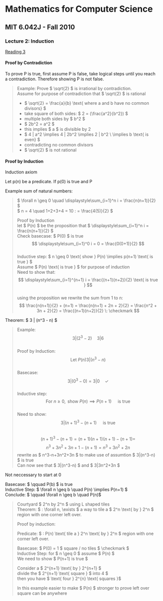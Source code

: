 # Mathematics for Computer Science
## MIT 6.042J - Fall 2010
### Lecture 2: Induction 

[Reading 3](https://ocw.mit.edu/courses/6-042j-mathematics-for-computer-science-fall-2010/resources/mit6_042jf10_chap03/)  

#### Proof by Contradiction

To prove P is true, first assume P is false, take logical steps until you reach a contradiction. Therefore showing P is not false.

> Example: Prove $ \sqrt{2} $ is irrational by contradiction.  
> Assume for purpose of contradiction that $ \sqrt{2} $ is rational  
> - $ \sqrt{2} = \frac{a}{b} \text{ where a and b have no common divisors} $   
> - take square of both sides: $ 2 = (\frac{a^2}{b^2}) $  
> - multiple both sides by $ b^2 $  
> - $ 2b^2 = a^2 $  
> - this implies $ a $ is divisible by 2  
> - $ 4 | a^2 \implies 4 | 2b^2 \implies  2 | b^2 \ \implies b \text{ is even} $  
> - contradicting no common divisors  
> - $ \sqrt{2} $ is not rational  

#### Proof by Induction

Induction axiom

Let p(n) be a predicate. If p(0) is true and P



Example sum of natural numbers:  

> $ \forall n \geq 0 \quad  \displaystyle\sum_{i=1}^n i = \frac{n(n+1)}{2} $  
> $ n = 4 \quad 1+2+3+4 = 10 \:  = \frac{4(5)}{2} $ 
>  
> Proof by Induction  
> let $ P(n) $ be the proposition that $ \displaystyle\sum_{i=1}^n i = \frac{n(n+1)}{2} $  
> Check basecase: $ P(0) $ is true  
> $$ \displaystyle\sum_{i=1}^0 i = 0 = \frac{0(0+1)}{2} $$  
> Inductive step: $ n \geq 0 \text{ show } P(n) \implies p(n+1) \text{ is true } $  
> Assume $ P(n) \text{ is true } $ for purpose of induction  
> Need to show that:  
> $$ \displaystyle\sum_{i=1}^{n+1} i = \frac{(n+1)(n+2)}{2} \text{ is true } $$  
> using the proposition we rewrite the sum from 1 to n:
> $$ \frac{n(n+1)}{2} + (n+1) = \frac{n(n+1) + 2n + 2}{2} = \frac{n^2 + 3n + 2}{2} =  \frac{(n+1)(n+2)}{2} \: \checkmark $$
>

Theorem: $ 3 | (n^3 - n) $  

> Example:  
> $$ 3 | (2^3 - 2) \quad  3 | 6 $$  
> Proof by Induction:  
> $$ \text{Let } P(n)  3|(n^3-n) $$  
> Basecase:  
> $$ 3 | (0^3 - 0) =   3 | 0 \quad \checkmark $$  
> Inductive step:  
> $$ \text{For } n \geq 0, \text{ show } P(n) \implies P(n+1) \quad \text { is true } $$  
> Need to show:  
> $$ 3|(n+1)^3-(n+1) \quad \text{ is true} $$  
> $$ (n+1)^3-(n+1) = (n+1)(n+1)(n+1) - (n+1) = $$
> $$ n^3+3n^2+3n+1-(n+1) = n^3+3n^2+2n $$
> rewrite as $ n^3-n+3n^2+3n $ to make use of assumtion $ 3|(n^3-n) $ is true  
> Can now see that $ 3|(n^3-n) $ and $ 3|3n^2+3n $  

Not neccessary to start at 0

Basecase: $ \qquad P(b) $ is true  
Inductive Step: $ \forall n \geq b \quad P(n) \implies P(n+1) $  
Conclude: $ \qquad \forall n \geq b \quad P(n)$  
  

> Courtyard $ 2^n by 2^n $ using L shaped tiles   
> Theorem: $ \: \forall n, \exists $ a way to tile a $ 2^n \text{ by } 2^n $ region with one corner left over.  
>  
> Proof by induction:
>  
> Predicate: $ \: P(n) \text{ tile  a } 2^n \text{ by } 2^n $ region with one corner left over.
>  
> Basecase: $ P(0) = 1 $ square / no tiles $ \checkmark $  
> Inductive Step: for $ n \geq 0 $ assume $ P(n) $  
> We need to show $ P(n+1) is true $  
>  
> Consider a $ 2^{n+1} \text{ by } 2^{n+1} $  
> divide the $ 2^{n+1} \text{ square } $ into 4 $  
> then you have $ \text{ four } 2^{n} \text{ squares }$  
>  
>  In this example easier to make $ P(n) $ stronger to prove left over square can be anywhere  







